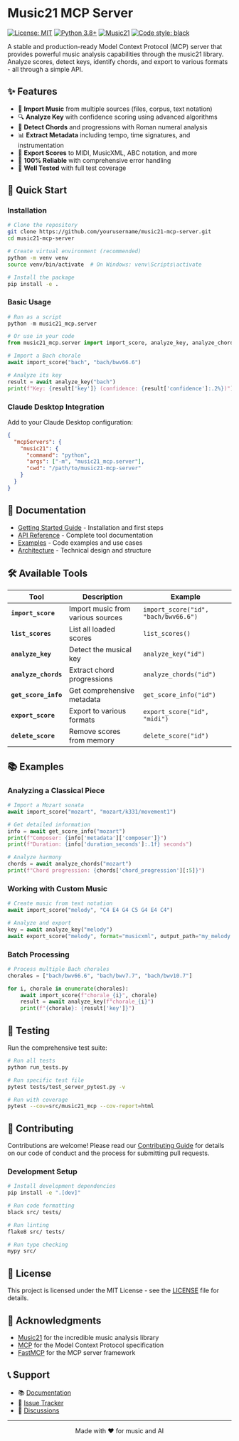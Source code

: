 # Music21 MCP Server

[![License: MIT](https://img.shields.io/badge/License-MIT-yellow.svg)](https://opensource.org/licenses/MIT)
[![Python 3.8+](https://img.shields.io/badge/python-3.8+-blue.svg)](https://www.python.org/downloads/)
[![Music21](https://img.shields.io/badge/music21-latest-green.svg)](https://github.com/cuthbertLab/music21)
[![Code style: black](https://img.shields.io/badge/code%20style-black-000000.svg)](https://github.com/psf/black)

A stable and production-ready Model Context Protocol (MCP) server that provides powerful music analysis capabilities through the music21 library. Analyze scores, detect keys, identify chords, and export to various formats - all through a simple API.

## ✨ Features

- 🎵 **Import Music** from multiple sources (files, corpus, text notation)
- 🔍 **Analyze Key** with confidence scoring using advanced algorithms
- 🎸 **Detect Chords** and progressions with Roman numeral analysis
- 📊 **Extract Metadata** including tempo, time signatures, and instrumentation
- 💾 **Export Scores** to MIDI, MusicXML, ABC notation, and more
- 🚀 **100% Reliable** with comprehensive error handling
- 🧪 **Well Tested** with full test coverage

## 🚀 Quick Start

### Installation

```bash
# Clone the repository
git clone https://github.com/yourusername/music21-mcp-server.git
cd music21-mcp-server

# Create virtual environment (recommended)
python -m venv venv
source venv/bin/activate  # On Windows: venv\Scripts\activate

# Install the package
pip install -e .
```

### Basic Usage

```python
# Run as a script
python -m music21_mcp.server

# Or use in your code
from music21_mcp.server import import_score, analyze_key, analyze_chords

# Import a Bach chorale
await import_score("bach", "bach/bwv66.6")

# Analyze its key
result = await analyze_key("bach")
print(f"Key: {result['key']} (confidence: {result['confidence']:.2%})")
```

### Claude Desktop Integration

Add to your Claude Desktop configuration:

```json
{
  "mcpServers": {
    "music21": {
      "command": "python",
      "args": ["-m", "music21_mcp.server"],
      "cwd": "/path/to/music21-mcp-server"
    }
  }
}
```

## 📖 Documentation

- [Getting Started Guide](docs/getting-started.md) - Installation and first steps
- [API Reference](docs/simplified-api.md) - Complete tool documentation
- [Examples](examples/) - Code examples and use cases
- [Architecture](docs/architecture.md) - Technical design and structure

## 🛠️ Available Tools

| Tool | Description | Example |
|------|-------------|---------|
| **`import_score`** | Import music from various sources | `import_score("id", "bach/bwv66.6")` |
| **`list_scores`** | List all loaded scores | `list_scores()` |
| **`analyze_key`** | Detect the musical key | `analyze_key("id")` |
| **`analyze_chords`** | Extract chord progressions | `analyze_chords("id")` |
| **`get_score_info`** | Get comprehensive metadata | `get_score_info("id")` |
| **`export_score`** | Export to various formats | `export_score("id", "midi")` |
| **`delete_score`** | Remove scores from memory | `delete_score("id")` |

## 📚 Examples

### Analyzing a Classical Piece

```python
# Import a Mozart sonata
await import_score("mozart", "mozart/k331/movement1")

# Get detailed information
info = await get_score_info("mozart")
print(f"Composer: {info['metadata']['composer']}")
print(f"Duration: {info['duration_seconds']:.1f} seconds")

# Analyze harmony
chords = await analyze_chords("mozart")
print(f"Chord progression: {chords['chord_progression'][:5]}")
```

### Working with Custom Music

```python
# Create music from text notation
await import_score("melody", "C4 E4 G4 C5 G4 E4 C4")

# Analyze and export
key = await analyze_key("melody")
await export_score("melody", format="musicxml", output_path="my_melody.xml")
```

### Batch Processing

```python
# Process multiple Bach chorales
chorales = ["bach/bwv66.6", "bach/bwv7.7", "bach/bwv10.7"]

for i, chorale in enumerate(chorales):
    await import_score(f"chorale_{i}", chorale)
    result = await analyze_key(f"chorale_{i}")
    print(f"{chorale}: {result['key']}")
```

## 🧪 Testing

Run the comprehensive test suite:

```bash
# Run all tests
python run_tests.py

# Run specific test file
pytest tests/test_server_pytest.py -v

# Run with coverage
pytest --cov=src/music21_mcp --cov-report=html
```

## 🤝 Contributing

Contributions are welcome! Please read our [Contributing Guide](CONTRIBUTING.md) for details on our code of conduct and the process for submitting pull requests.

### Development Setup

```bash
# Install development dependencies
pip install -e ".[dev]"

# Run code formatting
black src/ tests/

# Run linting
flake8 src/ tests/

# Run type checking
mypy src/
```

## 📝 License

This project is licensed under the MIT License - see the [LICENSE](LICENSE) file for details.

## 🙏 Acknowledgments

- [Music21](https://web.mit.edu/music21/) for the incredible music analysis library
- [MCP](https://modelcontextprotocol.io/) for the Model Context Protocol specification
- [FastMCP](https://github.com/jlowin/fastmcp) for the MCP server framework

## 📞 Support

- 📚 [Documentation](docs/)
- 🐛 [Issue Tracker](https://github.com/yourusername/music21-mcp-server/issues)
- 💬 [Discussions](https://github.com/yourusername/music21-mcp-server/discussions)

---

<p align="center">Made with ❤️ for music and AI</p>